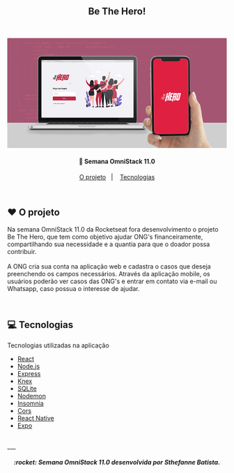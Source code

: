 <h2 align="center">
    Be The Hero!
</h2>

<br>
<p>
    <img alt="Aplicação Be The Hero mobile e desktop" src="banner.jpg" >
</p>
<h4 align="center">
  🚀 Semana OmniStack 11.0
</h4>

<p align="center">
  
</p>

<p align="center">
  <a href="#heart-o-projeto">O projeto</a>&nbsp;&nbsp;&nbsp;|&nbsp;&nbsp;&nbsp;
  <a href="#computer-tecnologias">Tecnologias</a>
</p>

<br>


## :heart: O projeto

Na semana OmniStack 11.0 da Rocketseat fora desenvolvimento o projeto Be The Hero, que tem como objetivo ajudar ONG's financeiramente, compartilhando sua necessidade e a quantia para que o doador possa contribuir.
<br> <br>
A ONG cria sua conta na aplicação web e cadastra o casos que deseja preenchendo os campos necessários. 
Através da aplicação mobile, os usuários poderão ver casos das ONG's e entrar em contato via e-mail ou Whatsapp, caso possua o interesse de ajudar.

<br>

## :computer: Tecnologias

Tecnologias utilizadas na aplicação
- [React](https://reactjs.org)
- [Node.js](https://nodejs.org/en/)
- [Express](https://expressjs.com/pt-br/)
- [Knex](http://knexjs.org/)
- [SQLite](https://www.sqlite.org/index.html)
- [Nodemon](https://www.npmjs.com/package/nodemon)
- [Insomnia](https://support.insomnia.rest/)
- [Cors](https://www.npmjs.com/package/cors)
- [React Native](https://facebook.github.io/react-native/)
- [Expo](https://expo.io/)

<br>
___

<br> 
<h5 align="center">
  :rocket: Semana OmniStack 11.0 desenvolvida por Sthefanne Batista.
</h5>
<br>

